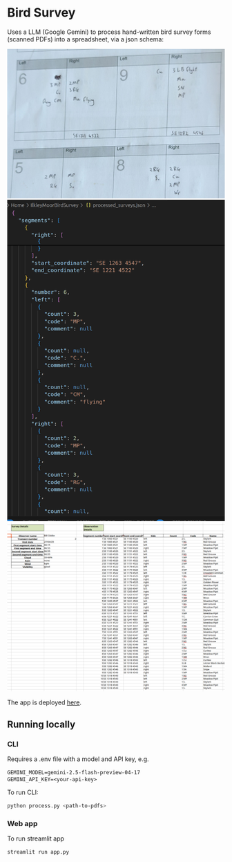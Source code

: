 # Bird Survey


Uses a LLM (Google Gemini) to process hand-written bird survey forms (scanned PDFs) into a spreadsheet, via a json schema:

![raw-data](./img/raw_data.png)
![json](./img/json.png)
![excel](./img/excel.png)

The app is deployed [here](https://ilkley-moor-bird-survey.streamlit.app/).

## Running locally

### CLI

Requires a .env file with a model and API key, e.g.

```
GEMINI_MODEL=gemini-2.5-flash-preview-04-17
GEMINI_API_KEY=<your-api-key>
```

To run CLI:
```sh
python process.py <path-to-pdfs>
```

### Web app

To run streamlit app
```sh
streamlit run app.py
```